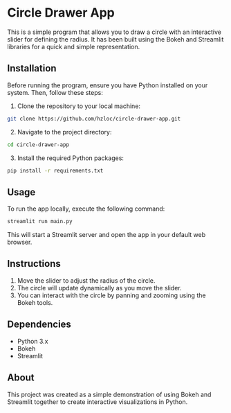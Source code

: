 # Circle Drawer App

This is a simple program that allows you to draw a circle with an interactive slider for defining the radius. It has been built using the Bokeh and Streamlit libraries for a quick and simple representation.

## Installation

Before running the program, ensure you have Python installed on your system. Then, follow these steps:

1. Clone the repository to your local machine:
```bash
git clone https://github.com/hzloc/circle-drawer-app.git
```
2. Navigate to the project directory:

```bash
cd circle-drawer-app
```
3. Install the required Python packages:
```bash
pip install -r requirements.txt
```
## Usage

To run the app locally, execute the following command:
```bash
streamlit run main.py
```
This will start a Streamlit server and open the app in your default web browser.

## Instructions

1. Move the slider to adjust the radius of the circle.
2. The circle will update dynamically as you move the slider.
3. You can interact with the circle by panning and zooming using the Bokeh tools.

## Dependencies

- Python 3.x
- Bokeh
- Streamlit

## About

This project was created as a simple demonstration of using Bokeh and Streamlit together to create interactive visualizations in Python.

